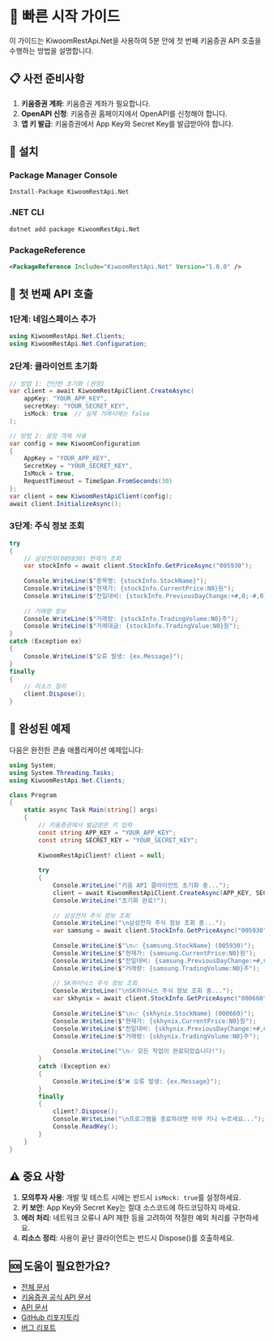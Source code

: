 # 🚀 빠른 시작 가이드

이 가이드는 KiwoomRestApi.Net을 사용하여 5분 안에 첫 번째 키움증권 API 호출을 수행하는 방법을 설명합니다.

## 📋 사전 준비사항

1. **키움증권 계좌**: 키움증권 계좌가 필요합니다.
2. **OpenAPI 신청**: 키움증권 홈페이지에서 OpenAPI를 신청해야 합니다.
3. **앱 키 발급**: 키움증권에서 App Key와 Secret Key를 발급받아야 합니다.

## 🔧 설치

### Package Manager Console
```
Install-Package KiwoomRestApi.Net
```

### .NET CLI
```bash
dotnet add package KiwoomRestApi.Net
```

### PackageReference
```xml
<PackageReference Include="KiwoomRestApi.Net" Version="1.0.0" />
```

## 🎯 첫 번째 API 호출

### 1단계: 네임스페이스 추가

```csharp
using KiwoomRestApi.Net.Clients;
using KiwoomRestApi.Net.Configuration;
```

### 2단계: 클라이언트 초기화

```csharp
// 방법 1: 간단한 초기화 (권장)
var client = await KiwoomRestApiClient.CreateAsync(
    appKey: "YOUR_APP_KEY",
    secretKey: "YOUR_SECRET_KEY", 
    isMock: true  // 실제 거래시에는 false
);

// 방법 2: 설정 객체 사용
var config = new KiwoomConfiguration
{
    AppKey = "YOUR_APP_KEY",
    SecretKey = "YOUR_SECRET_KEY",
    IsMock = true,
    RequestTimeout = TimeSpan.FromSeconds(30)
};
var client = new KiwoomRestApiClient(config);
await client.InitializeAsync();
```

### 3단계: 주식 정보 조회

```csharp
try 
{
    // 삼성전자(005930) 현재가 조회
    var stockInfo = await client.StockInfo.GetPriceAsync("005930");
    
    Console.WriteLine($"종목명: {stockInfo.StockName}");
    Console.WriteLine($"현재가: {stockInfo.CurrentPrice:N0}원");
    Console.WriteLine($"전일대비: {stockInfo.PreviousDayChange:+#,0;-#,0} ({stockInfo.ChangeRate:+0.00;-0.00}%)");
    
    // 거래량 정보
    Console.WriteLine($"거래량: {stockInfo.TradingVolume:N0}주");
    Console.WriteLine($"거래대금: {stockInfo.TradingValue:N0}원");
}
catch (Exception ex)
{
    Console.WriteLine($"오류 발생: {ex.Message}");
}
finally
{
    // 리소스 정리
    client.Dispose();
}
```

## 🏁 완성된 예제

다음은 완전한 콘솔 애플리케이션 예제입니다:

```csharp
using System;
using System.Threading.Tasks;
using KiwoomRestApi.Net.Clients;

class Program
{
    static async Task Main(string[] args)
    {
        // 키움증권에서 발급받은 키 입력
        const string APP_KEY = "YOUR_APP_KEY";
        const string SECRET_KEY = "YOUR_SECRET_KEY";
        
        KiwoomRestApiClient? client = null;
        
        try
        {
            Console.WriteLine("키움 API 클라이언트 초기화 중...");
            client = await KiwoomRestApiClient.CreateAsync(APP_KEY, SECRET_KEY, isMock: true);
            Console.WriteLine("초기화 완료!");
            
            // 삼성전자 주식 정보 조회
            Console.WriteLine("\n삼성전자 주식 정보 조회 중...");
            var samsung = await client.StockInfo.GetPriceAsync("005930");
            
            Console.WriteLine($"\n📈 {samsung.StockName} (005930)");
            Console.WriteLine($"현재가: {samsung.CurrentPrice:N0}원");
            Console.WriteLine($"전일대비: {samsung.PreviousDayChange:+#,0;-#,0} ({samsung.ChangeRate:+0.00;-0.00}%)");
            Console.WriteLine($"거래량: {samsung.TradingVolume:N0}주");
            
            // SK하이닉스 주식 정보 조회
            Console.WriteLine("\nSK하이닉스 주식 정보 조회 중...");
            var skhynix = await client.StockInfo.GetPriceAsync("000660");
            
            Console.WriteLine($"\n📈 {skhynix.StockName} (000660)");
            Console.WriteLine($"현재가: {skhynix.CurrentPrice:N0}원");
            Console.WriteLine($"전일대비: {skhynix.PreviousDayChange:+#,0;-#,0} ({skhynix.ChangeRate:+0.00;-0.00}%)");
            Console.WriteLine($"거래량: {skhynix.TradingVolume:N0}주");
            
            Console.WriteLine("\n✅ 모든 작업이 완료되었습니다!");
        }
        catch (Exception ex)
        {
            Console.WriteLine($"❌ 오류 발생: {ex.Message}");
        }
        finally
        {
            client?.Dispose();
            Console.WriteLine("\n프로그램을 종료하려면 아무 키나 누르세요...");
            Console.ReadKey();
        }
    }
}
```

## ⚠️ 중요 사항

1. **모의투자 사용**: 개발 및 테스트 시에는 반드시 `isMock: true`를 설정하세요.
2. **키 보안**: App Key와 Secret Key는 절대 소스코드에 하드코딩하지 마세요.
3. **에러 처리**: 네트워크 오류나 API 제한 등을 고려하여 적절한 예외 처리를 구현하세요.
4. **리소스 정리**: 사용이 끝난 클라이언트는 반드시 Dispose()를 호출하세요.

## 🆘 도움이 필요한가요?

- [전체 문서](../README.md)
- [키움증권 공식 API 문서](https://openapi.kiwoom.com/guide/apiguide)
- [API 문서](https://dongbin300.github.io/KiwoomRestApi.Net/)
- [GitHub 리포지토리](https://github.com/dongbin300/KiwoomRestApi.Net)
- [버그 리포트](https://github.com/dongbin300/KiwoomRestApi.Net/issues)
